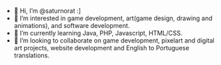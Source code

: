 - 👋 Hi, I’m @saturnorat :]
- 👀 I’m interested in game development, art(game design, drawing and animations), and software development.
- 🌱 I’m currently learning Java, PHP, Javascript, HTML/CSS.
- 💞️ I’m looking to collaborate on game development, pixelart and digital art projects, website development and English to Portuguese translations.

